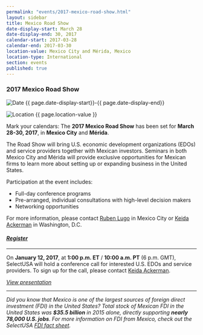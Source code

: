```yaml
---
permalink: "events/2017-mexico-road-show.html"
layout: sidebar
title: Mexico Road Show
date-display-start: March 28
date-display-end: 30, 2017
calendar-start: 2017-03-28
calendar-end: 2017-03-30
location-value: Mexico City and Mérida, Mexico
location-type: International
section: events
published: true
---
```


### 2017 Mexico Road Show

![Date](https://google.github.io/material-design-icons/action/svg/design/ic_event_24px.svg "Date") {{ page.date-display-start}}-{{ page.date-display-end}}

![Location](http://google.github.io/material-design-icons/social/svg/design/ic_location_city_24px.svg "Location") {{ page.location-value }}

Mark your calendars: The **2017 Mexico Road Show** has been set for **March 28-30, 2017**, in **Mexico City** and **Mérida**.

The Road Show will bring U.S. economic development organizations (EDOs) and service providers together with Mexican investors. Seminars in both Mexico City and Mérida will provide exclusive opportunities for Mexican firms to learn more about setting up or expanding business in the United States.

Participation at the event includes:

* Full-day conference programs
* Pre-arranged, individual consultations with high-level decision makers
* Networking opportunities

For more information, please contact [Ruben Lugo](mailto:ruben.lugo@trade.gov) in Mexico City or [Keida Ackerman](mailto:keida.ackerman@trade.gov) in Washington, D.C.

#### _[Register](https://connect.eventtia.com/en/dmz/4ab1/website)_

---

On **January 12, 2017**, at **1:00 p.m. ET** / **10:00 a.m. PT** (6 p.m. GMT), SelectUSA will hold a conference call for interested U.S. EDOs and service providers. To sign up for the call, please contact [Keida Ackerman](mailto:kedia.ackerman@trade.gov).

_[View presentation](https://www.selectusa.gov/conference-calls/2017-Mexico-Road-Show)_

---

_Did you know that Mexico is one of the largest sources of foreign direct investment (FDI) in the United States? Total stock of Mexican FDI in the United States was **$35.5 billion** in 2015 alone, directly supporting **nearly 78,000 U.S. jobs**. For more information on FDI from Mexico, check out the SelectUSA [FDI fact sheet](https://www.selectusa.gov/country-fact-sheet/Mexico)._
